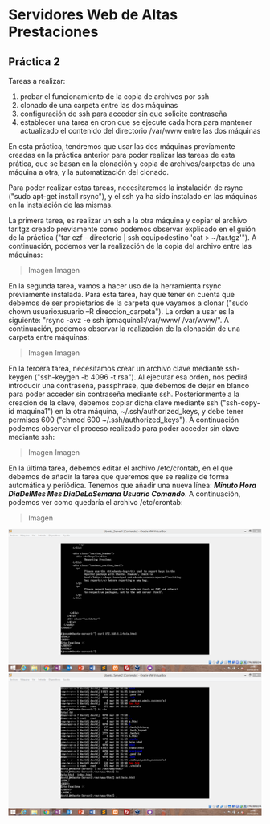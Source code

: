 # Servidores Web de Altas Prestaciones

## Práctica 2

Tareas a realizar:
  1. probar el funcionamiento de la copia de archivos por ssh
  2. clonado de una carpeta entre las dos máquinas
  3. configuración de ssh para acceder sin que solicite contraseña
  4. establecer una tarea en cron que se ejecute cada hora para mantener actualizado el contenido del directorio /var/www entre las dos      máquinas

En esta práctica, tendremos que usar las dos máquinas previamente creadas en la práctica anterior para poder realizar las tareas de esta prática, que se basan en la clonación y copia de archivos/carpetas de una máquina a otra, y la automatización del clonado.

Para poder realizar estas tareas, necesitaremos la instalación de rsync ("sudo apt-get install rsync"), y el ssh ya ha sido instalado en las máquinas en la instalación de las mismas.


La primera tarea, es realizar un ssh a la otra máquina y copiar el archivo tar.tgz creado previamente como podemos observar explicado en el guión de la práctica ("tar czf - directorio | ssh equipodestino 'cat > ~/tar.tgz'"). A continuación, podemos ver la realización de la copia del archivo entre las máquinas:
> Imagen
> Imagen


En la segunda tarea, vamos a hacer uso de la herramienta rsync previamente instalada. Para esta tarea, hay que tener en cuenta que debemos de ser propietarios de la carpeta que vayamos a clonar ("sudo chown usuario:usuario –R direccion_carpeta"). La orden a usar es la siguiente: "rsync -avz -e ssh ipmaquina1:/var/www/ /var/www/". A continuación, podemos observar la realización de la clonación de una carpeta entre máquinas:
> Imagen
> Imagen


En la tercera tarea, necesitamos crear un archivo clave mediante ssh-keygen ("ssh-keygen -b 4096 -t rsa"). Al ejecutar esa orden, nos pedirá introducir una contraseña, passphrase, que debemos de dejar en blanco para poder acceder sin contraseña mediante ssh. Posteriormente a la creación de la clave, debemos copiar dicha clave mediante ssh ("ssh-copy-id maquina1") en la otra máquina, ~/.ssh/authorized_keys, y debe tener permisos 600 ("chmod 600 ~/.ssh/authorized_keys"). A continuación podemos observar el proceso realizado para poder acceder sin clave mediante ssh:
> Imagen
> Imagen


En la última tarea, debemos editar el archivo /etc/crontab, en el que debemos de añadir la tarea que queremos que se realize de forma automática y periódica. Tenemos que añadir una nueva línea: **_Minuto Hora DiaDelMes Mes DiaDeLaSemana Usuario Comando_**. A continuación, podemos ver como quedaría el archivo /etc/crontab:
> Imagen

![alt text](https://github.com/Davidj231996/Servidores-Web-de-Altas-Prestaciones-SWAP-/blob/master/practica1/curl_client.png "curl desde la Máquina 1 a la 2")
![alt text](https://github.com/Davidj231996/Servidores-Web-de-Altas-Prestaciones-SWAP-/blob/master/practica1/curl_server.png "Verificación de que a accedido al archivo correcto")
